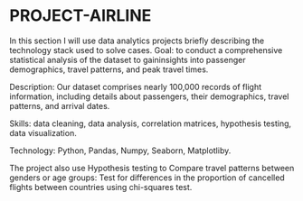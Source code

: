 # PROJECT-AIRLINE
In this section I will use data analytics projects briefly describing the technology stack used to solve cases.
Goal: to conduct a comprehensive statistical analysis of the dataset to gaininsights into passenger demographics, travel patterns, and peak travel times.

Description: Our dataset comprises nearly 100,000 records of flight information, including details about passengers, their demographics, travel patterns, and arrival dates.

Skills: data cleaning, data analysis, correlation matrices, hypothesis testing, data visualization.

Technology: Python, Pandas, Numpy, Seaborn, Matplotliby.
  
The project also use Hypothesis testing to  Compare travel patterns between genders or age groups: Test for differences
in the proportion of cancelled flights between countries using chi-squares
test.
